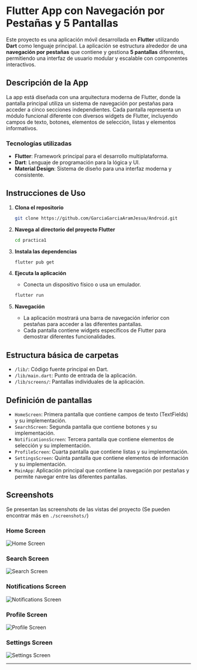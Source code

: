 # Flutter App con Navegación por Pestañas y 5 Pantallas

Este proyecto es una aplicación móvil desarrollada en **Flutter** utilizando **Dart** como lenguaje principal. La aplicación se estructura alrededor de una **navegación por pestañas** que contiene y gestiona **5 pantallas** diferentes, permitiendo una interfaz de usuario modular y escalable con componentes interactivos.

## Descripción de la App

La app está diseñada con una arquitectura moderna de Flutter, donde la pantalla principal utiliza un sistema de navegación por pestañas para acceder a cinco secciones independientes. Cada pantalla representa un módulo funcional diferente con diversos widgets de Flutter, incluyendo campos de texto, botones, elementos de selección, listas y elementos informativos.

### Tecnologías utilizadas

- **Flutter**: Framework principal para el desarrollo multiplataforma.
- **Dart**: Lenguaje de programación para la lógica y UI.
- **Material Design**: Sistema de diseño para una interfaz moderna y consistente.

## Instrucciones de Uso

1. **Clona el repositorio**
   ```bash
   git clone https://github.com/GarciaGarciaAramJesua/Android.git
   ```

2. **Navega al directorio del proyecto Flutter**
   ```bash
   cd practica1
   ```

3. **Instala las dependencias**
   ```bash
   flutter pub get
   ```

4. **Ejecuta la aplicación**
   - Conecta un dispositivo físico o usa un emulador.
   ```bash
   flutter run
   ```

5. **Navegación**
   - La aplicación mostrará una barra de navegación inferior con pestañas para acceder a las diferentes pantallas.
   - Cada pantalla contiene widgets específicos de Flutter para demostrar diferentes funcionalidades.

## Estructura básica de carpetas

- `/lib/`: Código fuente principal en Dart.
- `/lib/main.dart`: Punto de entrada de la aplicación.
- `/lib/screens/`: Pantallas individuales de la aplicación.

## Definición de pantallas

- `HomeScreen`: Primera pantalla que contiene campos de texto (TextFields) y su implementación.
- `SearchScreen`: Segunda pantalla que contiene botones y su implementación.
- `NotificationsScreen`: Tercera pantalla que contiene elementos de selección y su implementación.
- `ProfileScreen`: Cuarta pantalla que contiene listas y su implementación.
- `SettingsScreen`: Quinta pantalla que contiene elementos de información y su implementación.
- `MainApp`: Aplicación principal que contiene la navegación por pestañas y permite navegar entre las diferentes pantallas.

## Screenshots

Se presentan las screenshots de las vistas del proyecto (Se pueden encontrar más en `./screenshots/`)

### Home Screen
![Home Screen](./screenshots/HomeWidgetScreen1.png)

### Search Screen
![Search Screen](./screenshots/SearchWidgetScreen2.png)

### Notifications Screen
![Notifications Screen](./screenshots/NotificationsWidgetScreen3.png)

### Profile Screen
![Profile Screen](./screenshots/ProfileWidgetScreen4.png)

### Settings Screen
![Settings Screen](./screenshots/ConfigurationsWidgetScreen5.png)

---
